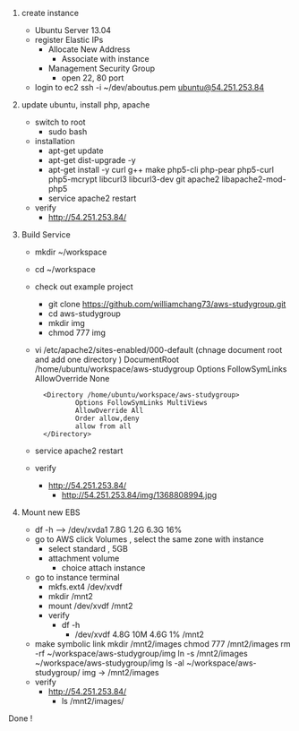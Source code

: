 1. create instance
     - Ubuntu Server 13.04
     - register Elastic IPs
          - Allocate New Address
               - Associate with instance
          - Management Security Group
               - open 22, 80 port
     - login to ec2
          ssh -i ~/dev/aboutus.pem ubuntu@54.251.253.84


2. update ubuntu, install php, apache
     - switch to root
          - sudo bash
     - installation
          - apt-get update
          - apt-get dist-upgrade -y
          - apt-get install -y curl g++ make php5-cli php-pear php5-curl php5-mcrypt libcurl3 libcurl3-dev git apache2  libapache2-mod-php5
          - service apache2 restart
     - verify
          - http://54.251.253.84/


3. Build Service
     - mkdir ~/workspace
     - cd ~/workspace
     - check out example project
          - git clone https://github.com/williamchang73/aws-studygroup.git
          - cd aws-studygroup
          - mkdir img
          - chmod 777 img
     
     - vi /etc/apache2/sites-enabled/000-default (chnage document root and add one directory  )
               DocumentRoot /home/ubuntu/workspace/aws-studygroup
             <Directory />
                     Options FollowSymLinks
                     AllowOverride None
             </Directory>

             <Directory /home/ubuntu/workspace/aws-studygroup>
                     Options FollowSymLinks MultiViews
                     AllowOverride All
                     Order allow,deny
                     allow from all
             </Directory>
     - service apache2 restart
     - verify
          - http://54.251.253.84/
               - http://54.251.253.84/img/1368808994.jpg

4. Mount new EBS
     - df -h --> /dev/xvda1      7.8G  1.2G  6.3G  16%
     - go to AWS click Volumes , select the same zone with instance
          - select standard , 5GB
          - attachment volume
               - choice attach instance
     - go to instance terminal
          - mkfs.ext4 /dev/xvdf
          - mkdir /mnt2
          - mount /dev/xvdf /mnt2
          - verify
               - df -h
                    - /dev/xvdf       4.8G   10M  4.6G   1% /mnt2
     - make symbolic link
          mkdir /mnt2/images
          chmod 777 /mnt2/images
          rm -rf ~/workspace/aws-studygroup/img
          ln -s /mnt2/images ~/workspace/aws-studygroup/img
          ls -al ~/workspace/aws-studygroup/
               img -> /mnt2/images
     - verify          
          - http://54.251.253.84/
               - ls /mnt2/images/

Done !
